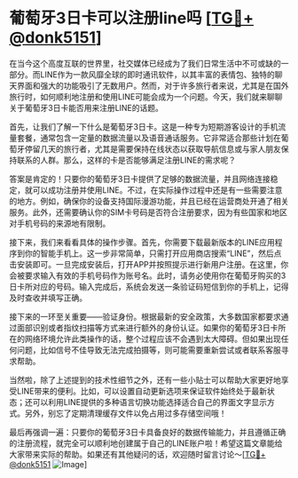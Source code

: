 # 葡萄牙3日卡可以注册line吗 [[TG💪+ @donk5151](https://t.me/s/donk5151)]

在当今这个高度互联的世界里，社交媒体已经成为了我们日常生活中不可或缺的一部分。而LINE作为一款风靡全球的即时通讯软件，以其丰富的表情包、独特的聊天界面和强大的功能吸引了无数用户。然而，对于许多旅行者来说，尤其是在国外旅行时，如何顺利地注册和使用LINE可能会成为一个问题。今天，我们就来聊聊关于葡萄牙3日卡能否用来注册LINE的话题。

首先，让我们了解一下什么是葡萄牙3日卡。这是一种专为短期游客设计的手机流量套餐，通常包含一定量的数据流量以及语音通话服务。它非常适合那些计划在葡萄牙停留几天的旅行者，尤其是需要保持在线状态以获取导航信息或与家人朋友保持联系的人群。那么，这样的卡是否能够满足注册LINE的需求呢？

答案是肯定的！只要你的葡萄牙3日卡提供了足够的数据流量，并且网络连接稳定，就可以成功注册并使用LINE。不过，在实际操作过程中还是有一些需要注意的地方。例如，确保你的设备支持国际漫游功能，并且已经在运营商处开通了相关服务。此外，还需要确认你的SIM卡号码是否符合注册要求，因为有些国家和地区对手机号码的来源地有限制。

接下来，我们来看看具体的操作步骤。首先，你需要下载最新版本的LINE应用程序到你的智能手机上。这一步非常简单，只需打开应用商店搜索“LINE”，然后点击安装即可。一旦完成安装后，打开APP并按照提示进行新用户注册。在这里，你会被要求输入有效的手机号码作为账号名。此时，请务必使用你在葡萄牙购买的3日卡所对应的号码。输入完成后，系统会发送一条验证码短信到你的手机上，记得及时查收并填写正确。

接下来的一环至关重要——验证身份。根据最新的安全政策，大多数国家都要求通过面部识别或者指纹扫描等方式来进行额外的身份认证。如果你的葡萄牙3日卡所在的网络环境允许此类操作的话，整个过程应该不会遇到太大障碍。但如果出现任何问题，比如信号不佳导致无法完成拍摄等，则可能需要重新尝试或者联系客服寻求帮助。

当然啦，除了上述提到的技术性细节之外，还有一些小贴士可以帮助大家更好地享受LINE带来的便利。比如，可以设置自动更新选项来保证软件始终处于最新状态；还可以利用LINE提供的多种语言切换功能选择适合自己的界面文字显示方式。另外，别忘了定期清理缓存文件以免占用过多存储空间哦！

最后再强调一遍：只要你的葡萄牙3日卡具备良好的数据传输能力，并且遵循正确的注册流程，就完全可以顺利地创建属于自己的LINE账户啦！希望这篇文章能给大家带来实际的帮助。如果还有其他疑问的话，欢迎随时留言讨论～[[TG💪+ @donk5151](https://t.me/s/donk5151) ![Image](https://i.postimg.cc/rwNCRYN7/Snipaste-2025-04-30-17-27-05.png)]